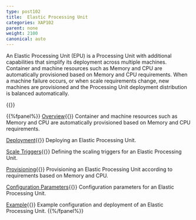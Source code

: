 ```yaml
---
type: post102
title:  Elastic Processing Unit
categories: XAP102
parent: none
weight: 2100
canonical: auto
---
```





An Elastic Processing Unit (EPU) is a Processing Unit with additional capabilities that simplify its deployment across multiple machines. Container and machine resources such as Memory and CPU are automatically provisioned based on Memory and CPU requirements.
When a machine failure occurs, or when scale requirements change, new machines are provisioned and the Processing Unit deployment distribution is balanced automatically.


{{<wbr>}}


{{%fpanel%}}
[Overview](./elastic-processing-unit.html){{<wbr>}}
Container and machine resources such as Memory and CPU are automatically provisioned based on Memory and CPU requirements.

[Deployment](./elastic-processing-unit-deploy.html){{<wbr>}}
Deploying an Elastic Processing Unit.

[Scale Triggers](./elastic-processing-unit-trigger.html){{<wbr>}}
Defining the scaling triggers for an Elastic Processing Unit.

[Provisioning](./elastic-processing-unit-provisioning.html){{<wbr>}}
Provisioning an Elastic Processing Unit according to requirements based on Memory and CPU.

[Configuration Parameters](./elastic-processing-unit-properties.html){{<wbr>}}
Configuration parameters for an Elastic Processing Unit.

[Example](./elastic-processing-unit-example.html){{<wbr>}}
Example configuration and deployment of an Elastic Processing Unit.
{{%/fpanel%}}

<br>


